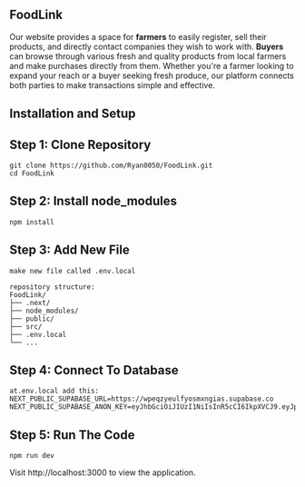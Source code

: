 ## FoodLink
Our website provides a space for **farmers** to easily register, sell their products, and directly contact companies they wish to work with. **Buyers** can browse through various fresh and quality products from local farmers and make purchases directly from them. Whether you're a farmer looking to expand your reach or a buyer seeking fresh produce, our platform connects both parties to make transactions simple and effective.

## Installation and Setup
## Step 1: Clone Repository
```
git clone https://github.com/Ryan0050/FoodLink.git
cd FoodLink
```

## Step 2: Install node_modules
```
npm install
```

## Step 3: Add New File
```
make new file called .env.local

repository structure:
FoodLink/
├── .next/
├── node_modules/
├── public/
├── src/
├── .env.local
└── ...
```

## Step 4: Connect To Database
```
at.env.local add this:
NEXT_PUBLIC_SUPABASE_URL=https://wpeqzyeulfyosmxngias.supabase.co
NEXT_PUBLIC_SUPABASE_ANON_KEY=eyJhbGciOiJIUzI1NiIsInR5cCI6IkpXVCJ9.eyJpc3MiOiJzdXBhYmFzZSIsInJlZiI6IndwZXF6eWV1bGZ5b3NteG5naWFzIiwicm9sZSI6ImFub24iLCJpYXQiOjE3NDEwNzI5ODcsImV4cCI6MjA1NjY0ODk4N30.WtnEMMrGWoe6US223cRb2Sped3FZMzudSs71Cmyr0Vo
```

## Step 5: Run The Code
```
npm run dev
```
Visit http://localhost:3000 to view the application.
